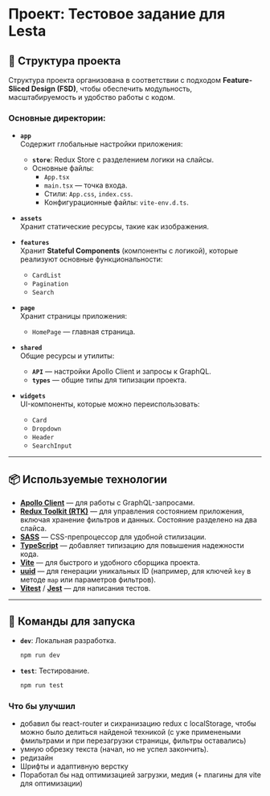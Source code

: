 # Проект: Тестовое задание для Lesta

## 📂 Структура проекта

Структура проекта организована в соответствии с подходом **Feature-Sliced Design (FSD)**, чтобы обеспечить модульность, масштабируемость и удобство работы с кодом.

### Основные директории:

- **`app`**  
  Содержит глобальные настройки приложения:

  - **`store`**: Redux Store с разделением логики на слайсы.
  - Основные файлы:
    - `App.tsx`
    - `main.tsx` — точка входа.
    - Стили: `App.css`, `index.css`.
    - Конфигурационные файлы: `vite-env.d.ts`.

- **`assets`**  
  Хранит статические ресурсы, такие как изображения.

- **`features`**  
  Хранит **Stateful Components** (компоненты с логикой), которые реализуют основные функциональности:

  - `CardList`
  - `Pagination`
  - `Search`

- **`page`**  
  Хранит страницы приложения:

  - `HomePage` — главная страница.

- **`shared`**  
  Общие ресурсы и утилиты:

  - **`API`** — настройки Apollo Client и запросы к GraphQL.
  - **`types`** — общие типы для типизации проекта.

- **`widgets`**  
  UI-компоненты, которые можно переиспользовать:
  - `Card`
  - `Dropdown`
  - `Header`
  - `SearchInput`

---

## 📦 Используемые технологии

- **[Apollo Client](https://www.apollographql.com/docs/react/)** — для работы с GraphQL-запросами.
- **[Redux Toolkit (RTK)](https://redux-toolkit.js.org/)** — для управления состоянием приложения, включая хранение фильтров и данных. Состояние разделено на два слайса.
- **[SASS](https://sass-lang.com/)** — CSS-препроцессор для удобной стилизации.
- **[TypeScript](https://www.typescriptlang.org/)** — добавляет типизацию для повышения надежности кода.
- **[Vite](https://vitejs.dev/)** — для быстрого и удобного сборщика проекта.
- **[uuid](https://github.com/uuidjs/uuid)** — для генерации уникальных ID (например, для ключей `key` в методе `map` или параметров фильтров).
- **[Vitest](https://vitest.dev/)** / **[Jest](https://jestjs.io/)** — для написания тестов.

---

## 🚀 Команды для запуска

- **`dev`**: Локальная разработка.
  ```bash
  npm run dev
  ```
- **`test`**: Тестирование.
  ```bash
  npm run test
  ``` 

### Что бы улучшил
- добавил бы react-router и сихранизацию redux с localStorage, чтобы можно было делиться найденой техникой (с уже применеными фмильтрами и при перезагрузки страницы, фильтры оставались)
- умную обрезку текста (начал, но не успел закончить). 
- редизайн 
- Шрифты и адаптивную верстку
- Поработал бы над оптимизацией загрузки, медия (+ плагины для vite для оптимизации)


